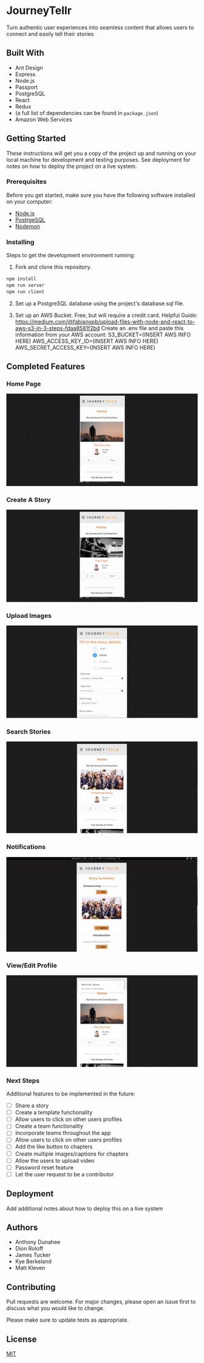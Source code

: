 # JourneyTellr

Turn authentic user experiences into seamless content that allows users to connect and easily tell their stories

## Built With

* Ant Design
* Express
* Node.js
* Passport
* PostgreSQL
* React
* Redux
* (a full list of dependencies can be found in `package.json`)
* Amazon Web Services

## Getting Started

These instructions will get you a copy of the project up and running on your local machine for development and testing purposes. See deployment for notes on how to deploy the project on a live system.

### Prerequisites

Before you get started, make sure you have the following software installed on your computer:

- [Node.js](https://nodejs.org/en/)
- [PostrgeSQL](https://www.postgresql.org/)
- [Nodemon](https://nodemon.io/)

### Installing

Steps to get the development environment running:

1. Fork and clone this repository.

```bash
npm install 
npm run server
npm run client
```
2. Set up a PostgreSQL database using the project's database.sql file.

3. Set up an AWS Bucket. Free, but will require a credit card.
Helpful Guide: https://medium.com/@fabianopb/upload-files-with-node-and-react-to-aws-s3-in-3-steps-fdaa8581f2bd
Create an .env file and paste this information from your AWS account:
S3_BUCKET=(INSERT AWS INFO HERE)
AWS_ACCESS_KEY_ID=(INSERT AWS INFO HERE)
AWS_SECRET_ACCESS_KEY=(INSERT AWS INFO HERE)

## Completed Features

### Home Page

![](home.gif)

### Create A Story

![](createstory.gif)

### Upload Images

![](holidayparty.gif)

### Search Stories

![](searchstory.gif)

### Notifications

![](notifications.gif)

### View/Edit Profile

![](editprofile.gif)

### Next Steps

Additional features to be implemented in the future:

- [ ] Share a story
- [ ] Create a template functionality
- [ ] Allow users to click on other users profiles
- [ ] Create a team functionality
- [ ] Incorporate teams throughout the app
- [ ] Allow users to click on other users profiles
- [ ] Add the like button to chapters
- [ ] Create multiple images/captions for chapters
- [ ] Allow the users to upload video
- [ ] Password reset feature
- [ ] Let the user request to be a contributor

## Deployment

Add additional notes about how to deploy this on a live system

## Authors

* Anthony Dunahee
* Dion Roloff
* James Tucker
* Kye Berkeland
* Matt Kleven

## Contributing

Pull requests are welcome. For major changes, please open an issue first to discuss what you would like to change.

Please make sure to update tests as appropriate.

## License
[MIT](https://choosealicense.com/licenses/mit/)
